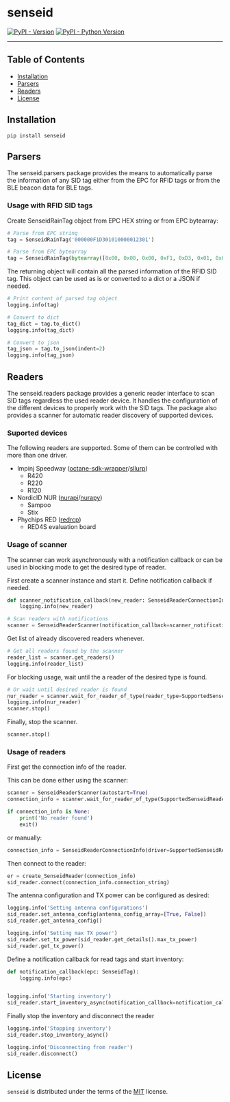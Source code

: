 # senseid

[![PyPI - Version](https://img.shields.io/pypi/v/senseid.svg)](https://pypi.org/project/senseid)
[![PyPI - Python Version](https://img.shields.io/pypi/pyversions/senseid.svg)](https://pypi.org/project/senseid)

-----

## Table of Contents

- [Installation](#installation)
- [Parsers](#parsers)
- [Readers](#readers)
- [License](#license)

## Installation

```console
pip install senseid
```

## Parsers

The senseid.parsers package provides the means to automatically parse the information of any SID tag either from the EPC for RFID tags or from the BLE beacon data for BLE tags.

### Usage with RFID SID tags
Create SenseidRainTag object from EPC HEX string or from EPC bytearray:
```python
# Parse from EPC string
tag = SenseidRainTag('000000F1D301010000012301')

# Parse from EPC bytearray
tag = SenseidRainTag(bytearray([0x00, 0x00, 0x00, 0xF1, 0xD3, 0x01, 0x01, 0x00, 0x00, 0x01, 0x23, 0x01]))
```
The returning object will contain all the parsed information of the RFID SID tag. This object can be used as is or converted to a dict or a JSON if needed.
```python
# Print content of parsed tag object
logging.info(tag)

# Convert to dict
tag_dict = tag.to_dict()
logging.info(tag_dict)

# Convert to json
tag_json = tag.to_json(indent=2)
logging.info(tag_json)
```

## Readers
The senseid.readers package provides a generic reader interface to scan SID tags regardless the used reader device. It handles the configuration of the different devices to properly work with the SID tags. The package also provides a scanner for automatic reader discovery of supported devices.

### Suported devices
The following readers are supported. Some of them can be controlled with more than one driver.
* Impinj Speedway ([octane-sdk-wrapper](https://github.com/kliskatek/driver-rain-py-octane)/[sllurp](https://github.com/sllurp/sllurp))
  + R420
  + R220
  + R120
* NordicID NUR ([nurapi](https://github.com/kliskatek/driver-rain-py-nurapi)/[nurapy](https://github.com/kliskatek/driver-rain-py-nurapy))
  + Sampoo
  + Stix
* Phychips RED ([redrcp](https://github.com/kliskatek/driver-rain-py-redrcp))
  * RED4S evaluation board

### Usage of scanner
The scanner can work asynchronously with a notification callback or can be used in blocking mode to get the desired type of reader.

First create a scanner instance and start it. Define notification callback if needed.
```python
def scanner_notification_callback(new_reader: SenseidReaderConnectionInfo):
    logging.info(new_reader)

# Scan readers with notifications
scanner = SenseidReaderScanner(notification_callback=scanner_notification_callback, autostart=True)
```

Get list of already discovered readers whenever.
```python
# Get all readers found by the scanner
reader_list = scanner.get_readers()
logging.info(reader_list)
```

For blocking usage, wait until the a reader of the desired type is found.
```python
# Or wait until desired reader is found
nur_reader = scanner.wait_for_reader_of_type(reader_type=SupportedSenseidReader.NURAPI, timeout_s=1)
logging.info(nur_reader)
scanner.stop()
```

Finally, stop the scanner.
```python
scanner.stop()
```
### Usage of readers
First get the connection info of the reader.

This can be done either using the scanner:

```python
scanner = SenseidReaderScanner(autostart=True)
connection_info = scanner.wait_for_reader_of_type(SupportedSenseidReader.OCTANE, timeout_s=5)

if connection_info is None:
    print('No reader found')
    exit()
```
or manually:

```python
connection_info = SenseidReaderConnectionInfo(driver=SupportedSenseidReader.OCTANE, connection_string='192.168.0.10')
```
Then connect to the reader:
```python
er = create_SenseidReader(connection_info)
sid_reader.connect(connection_info.connection_string)
```
The antenna configuration and TX power can be configured as desired:
```python
logging.info('Setting antenna configurations')
sid_reader.set_antenna_config(antenna_config_array=[True, False])
sid_reader.get_antenna_config()

logging.info('Setting max TX power')
sid_reader.set_tx_power(sid_reader.get_details().max_tx_power)
sid_reader.get_tx_power()
```

Define a notification callback for read tags and start inventory:
```python
def notification_callback(epc: SenseidTag):
    logging.info(epc)


logging.info('Starting inventory')
sid_reader.start_inventory_async(notification_callback=notification_callback)
```

Finally stop the inventory and disconnect the reader
```python
logging.info('Stopping inventory')
sid_reader.stop_inventory_async()

logging.info('Disconnecting from reader')
sid_reader.disconnect()
```
## License

`senseid` is distributed under the terms of the [MIT](https://spdx.org/licenses/MIT.html) license.
